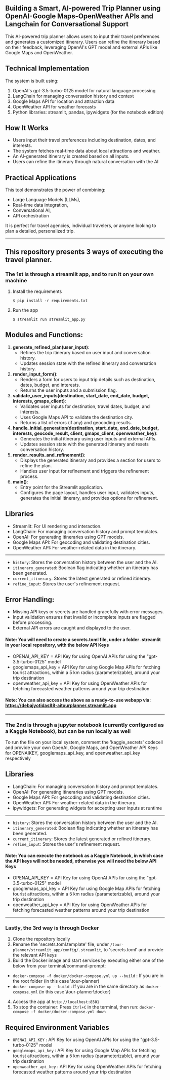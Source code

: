 Building a Smart, AI-powered Trip Planner using OpenAI-Google Maps-OpenWeather APIs and Langchain for Conversational Support
----------------------
This AI-powered trip planner allows users to input their travel preferences and generates a customized itinerary. Users can refine the itinerary 
based on their feedback, leveraging OpenAI's GPT model and external APIs like Google Maps and OpenWeather.

Technical Implementation
----------------------
The system is built using:

1. OpenAI's gpt-3.5-turbo-0125 model for natural language processing
2. LangChain for managing conversation history and context
3. Google Maps API for location and attraction data
4. OpenWeather API for weather forecasts
5. Python libraries: streamlit, pandas, ipywidgets (for the notebook edition)

How It Works
----------------------
- Users input their travel preferences including destination, dates, and interests.
- The system fetches real-time data about local attractions and weather.
- An AI-generated itinerary is created based on all inputs.
- Users can refine the itinerary through natural conversation with the AI

Practical Applications
----------------------
This tool demonstrates the power of combining:

- Large Language Models (LLMs),
- Real-time data integration,
- Conversational AI,
- API orchestration

It is perfect for travel agencies, individual travelers, or anyone looking to plan a detailed, personalized trip.

----------------------

## This repository presents 3 ways of executing the travel planner.

### The 1st is through a streamlit app, and to run it on your own machine

1. Install the requirements

   ```
   $ pip install -r requirements.txt
   ```

2. Run the app

   ```
   $ streamlit run streamlit_app.py
   
   ```
   
Modules and Functions:
----------------------
1. **generate_refined_plan(user_input)**:
    - Refines the trip itinerary based on user input and conversation history.
    - Updates session state with the refined itinerary and conversation history.
2. **render_input_form()**:
    - Renders a form for users to input trip details such as destination, dates, budget, 
      and interests.
    - Returns the user inputs and a submission flag.
3. **validate_user_inputs(destination, start_date, end_date, budget, interests, gmaps_client)**:
    - Validates user inputs for destination, travel dates, budget, and interests.
    - Uses Google Maps API to validate the destination city.
    - Returns a list of errors (if any) and geocoding results.
4. **handle_initial_generation(destination, start_date, end_date, budget, interests, geocode_result, client, gmaps_client, openweather_key)**:
    - Generates the initial itinerary using user inputs and external APIs.
    - Updates session state with the generated itinerary and resets conversation history.
5. **render_results_and_refinement()**:
    - Displays the generated itinerary and provides a section for users to refine the plan.
    - Handles user input for refinement and triggers the refinement process.
6. **main()**:
    - Entry point for the Streamlit application.
    - Configures the page layout, handles user input, validates inputs, generates the initial 
      itinerary, and provides options for refinement.
         
Libraries
-------------
- Streamlit: For UI rendering and interaction.
- LangChain: For managing conversation history and prompt templates.
- OpenAI: For generating itineraries using GPT models.
- Google Maps API: For geocoding and validating destination cities.
- OpenWeather API: For weather-related data in the itinerary.
-------------------
- `history`: Stores the conversation history between the user and the AI.
- `itinerary_generated`: Boolean flag indicating whether an itinerary has been generated.
- `current_itinerary`: Stores the latest generated or refined itinerary.
- `refine_input`: Stores the user's refinement request.

Error Handling:
---------------
- Missing API keys or secrets are handled gracefully with error messages.
- Input validation ensures that invalid or incomplete inputs are flagged before processing.
- External API errors are caught and displayed to the user.

#### Note: You will need to create a secrets.toml file, under a folder .streamlit in your local repository, with the below API Keys
- OPENAI_API_KEY      = API Key for using OpenAI APIs for using the "gpt-3.5-turbo-0125" model
- googlemaps_api_key  = API Key for using Google Map APIs for fetching tourist attractions, within a 5 km radius (parameterizable), around your trip destination
- openweather_api_key = API Key for using OpenWeather APIs for fetching forecasted weather patterns around your trip destination

#### Note: You can also access the above as a ready-to-use webapp via: https://debajyotidas88-aitourplanner.streamlit.app

----------------------


### The 2nd is through a jupyter notebook (currently configured as a Kaggle Notebook), but can be run locally as well

To run the file on your local system, comment the 'kaggle_secrets' codecell and provide your own 
OpenAI, Google Maps, and OpenWeather API Keys for OPENAIKEY, googlemaps_api_key, and openweather_api_key respectively

Libraries
-------------
- LangChain: For managing conversation history and prompt templates.
- OpenAI: For generating itineraries using GPT models.
- Google Maps API: For geocoding and validating destination cities.
- OpenWeather API: For weather-related data in the itinerary.
- ipywidgets: For generating widgets for accepting user inputs at runtime
-------------------
- `history`: Stores the conversation history between the user and the AI.
- `itinerary_generated`: Boolean flag indicating whether an itinerary has been generated.
- `current_itinerary`: Stores the latest generated or refined itinerary.
- `refine_input`: Stores the user's refinement request.

#### Note: You can execute the notebook as a Kaggle Notebook, in which case the API keys will not be needed, otherwise you will need the below API Keys
- OPENAI_API_KEY      = API Key for using OpenAI APIs for using the "gpt-3.5-turbo-0125" model
- googlemaps_api_key  = API Key for using Google Map APIs for fetching tourist attractions, within a 5 km radius (parameterizable), around your trip destination
- openweather_api_key = API Key for using OpenWeather APIs for fetching forecasted weather patterns around your trip destination

----------------------

### Lastly, the 3rd way is through Docker

1. Clone the repository locally
2. Rename the 'secrets.toml.template' file, under `/tour-planner/streamlit_app/config/.streamlit`,  to 'secrets.toml' and provide the relevant API keys 
3.	Build the Docker image and start services by executing either one of the below from your terminal/command-prompt:
   - `docker-compose -f docker/docker-compose.yml up --build` : If you are in the root folder (in this case \tour-planner)
   - `docker-compose up --build`                              : If you are in the same directory as `docker-compose.yml` (in this case \tour-planner\docker)
4.	Access the app at `http://localhost:8501`
5.	To stop the container: Press `Ctrl+C` in the terminal, then run: `docker-compose -f docker/docker-compose.yml down`

Required Environment Variables
-------------------
- `OPENAI_API_KEY`      : API Key for using OpenAI APIs for using the "gpt-3.5-turbo-0125" model
- `googlemaps_api_key`  : API Key for using Google Map APIs for fetching tourist attractions, within a 5 km radius (parameterizable), around your trip destination
- `openweather_api_key` : API Key for using OpenWeather APIs for fetching forecasted weather patterns around your trip destination
